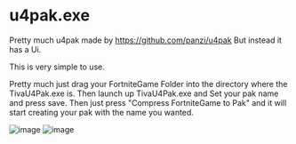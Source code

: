 # u4pak.exe
 
Pretty much u4pak made by https://github.com/panzi/u4pak 
But instead it has a Ui. 

This is very simple to use. 

Pretty much just drag your FortniteGame Folder into the directory where the TivaU4Pak.exe is.
Then launch up TivaU4Pak.exe and Set your pak name and press save. 
Then just press "Compress FortniteGame to Pak" and it will start creating your pak with the name you wanted.

![image](https://github.com/itztiva/u4pak.exe/assets/98614842/dfbb888e-d7a0-4f05-b148-7af83beb152a)  ![image](https://github.com/itztiva/u4pak.exe/assets/98614842/4b85dee0-27bc-46bc-86cf-53c15fcf3364)

